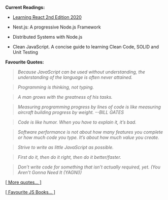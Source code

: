
**Current Readings:**

- [Learning React 2nd Edition 2020](https://github.com/stepanenko/javascript-info/tree/master/Eve%20Porcello/Learning%20React%20-%20Book) 

- Nest.js: A progressive Node.js Framework

- Distributed Systems with Node.js

- Clean JavaScript. A concise guide to learning Clean Code, SOLID and Unit Testing

**Favourite Quotes:**

> _Because JavaScript can be used without understanding, the understanding of the language is often never attained._

> _Programming is thinking, not typing._

> _A man grows with the greatness of his tasks._

> _Measuring programming progress by lines of code is like measuring aircraft building progress by weight. --BILL GATES_

> _Code is like humor. When you have to explain it, it’s bad._

> _Software performance is not about how many features you complete or how much code you type. It’s about how much value you create._

> _Strive to write as little JavaScript as possible._

> _First do it, then do it right, then do it better/faster._

> _Don’t write code for something that isn’t actually required, yet. (You Aren’t Gonna Need It (YAGNI))_

[[ More quotes... ]](https://github.com/stepanenko/stepanenko/blob/master/quotes.md)

[[ Favourite JS Books... ]](https://github.com/stepanenko/javascript-info#favourite-js-books)
